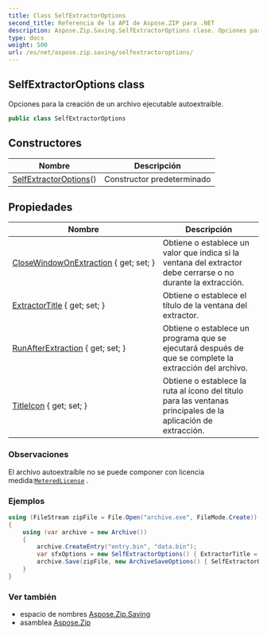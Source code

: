 ```yaml
---
title: Class SelfExtractorOptions
second_title: Referencia de la API de Aspose.ZIP para .NET
description: Aspose.Zip.Saving.SelfExtractorOptions clase. Opciones para la creación de un archivo ejecutable autoextraíble.
type: docs
weight: 500
url: /es/net/aspose.zip.saving/selfextractoroptions/
---
```

## SelfExtractorOptions class

Opciones para la creación de un archivo ejecutable autoextraíble.

```csharp
public class SelfExtractorOptions
```

## Constructores

| Nombre | Descripción |
| --- | --- |
| [SelfExtractorOptions](selfextractoroptions/)() | Constructor predeterminado |

## Propiedades

| Nombre | Descripción |
| --- | --- |
| [CloseWindowOnExtraction](../../aspose.zip.saving/selfextractoroptions/closewindowonextraction/) { get; set; } | Obtiene o establece un valor que indica si la ventana del extractor debe cerrarse o no durante la extracción. |
| [ExtractorTitle](../../aspose.zip.saving/selfextractoroptions/extractortitle/) { get; set; } | Obtiene o establece el título de la ventana del extractor. |
| [RunAfterExtraction](../../aspose.zip.saving/selfextractoroptions/runafterextraction/) { get; set; } | Obtiene o establece un programa que se ejecutará después de que se complete la extracción del archivo. |
| [TitleIcon](../../aspose.zip.saving/selfextractoroptions/titleicon/) { get; set; } | Obtiene o establece la ruta al ícono del título para las ventanas principales de la aplicación de extracción. |

### Observaciones

El archivo autoextraíble no se puede componer con licencia medida:[`MeteredLicense`](../../aspose.zip/meteredlicense/) .

### Ejemplos

```csharp
using (FileStream zipFile = File.Open("archive.exe", FileMode.Create))
{
    using (var archive = new Archive())
    {
        archive.CreateEntry("entry.bin", "data.bin");
        var sfxOptions = new SelfExtractorOptions() { ExtractorTitle = "Extractor", CloseWindowOnExtraction = true, TitleIcon = "C:\pictorgam.ico" };
        archive.Save(zipFile, new ArchiveSaveOptions() { SelfExtractorOptions = sfxOptions });
    }
}
```

### Ver también

* espacio de nombres [Aspose.Zip.Saving](../../aspose.zip.saving/)
* asamblea [Aspose.Zip](../../)


